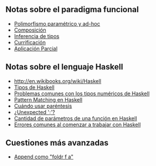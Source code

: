 Notas sobre el paradigma funcional
----------------------------------

-   [Polimorfismo paramétrico y ad-hoc](polimorfismo-parametrico-y-ad-hoc.md)
-   [Composición](composicion.md)
-   [Inferencia de tipos](inferencia-de-tipos.md)
-   [Currificación](currificacion.md)
-   [Aplicación Parcial](aplicacion-parcial.md)

Notas sobre el lenguaje Haskell
-------------------------------

-   <http://en.wikibooks.org/wiki/Haskell>
-   [Tipos de Haskell](tipos-de-haskell.md)
-   [Problemas comunes con los tipos numéricos de Haskell](problemas-comunes-con-los-tipos-numericos-de-haskell.md)
-   [Pattern Matching en Haskell](pattern-matching-en-haskell.md)
-   [Cuándo usar paréntesis](cuando-usar-parentesis.md)
-   [¿Unexpected ';'?](-unexpected-----.md)
-   [Cantidad de parámetros de una función en Haskell](cantidad-de-parametros-de-una-funcion-en-haskell.md)
-   [Errores comunes al comenzar a trabajar con Haskell](errores-comunes-al-comenzar-a-trabajar-con-haskell.md)

Cuestiones más avanzadas
------------------------

-   [Append como "foldr f a"](Append_como_"foldr_f_a" "wikilink")

